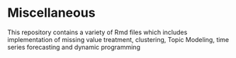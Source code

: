 # Miscellaneous
This repository contains a variety of Rmd files which includes implementation of missing value treatment, clustering, Topic Modeling, time series forecasting and dynamic programming
